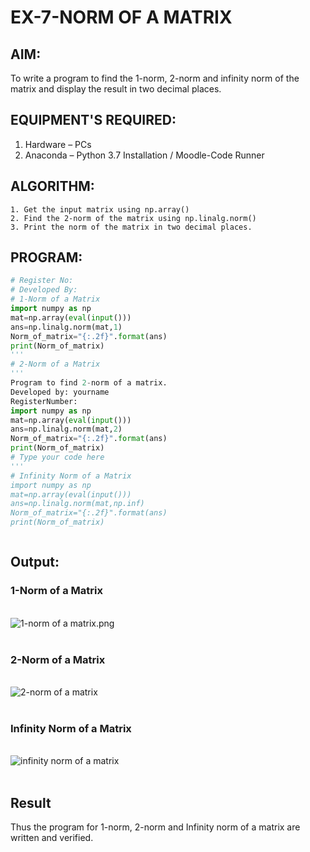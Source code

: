 # EX-7-NORM OF A MATRIX
## AIM:
To write a program to find the 1-norm, 2-norm and infinity norm of the matrix and display the result in two decimal places.
## EQUIPMENT'S REQUIRED:
1.	Hardware – PCs
2.	Anaconda – Python 3.7 Installation / Moodle-Code Runner
## ALGORITHM:
	1. Get the input matrix using np.array()   
    2. Find the 2-norm of the matrix using np.linalg.norm()
	3. Print the norm of the matrix in two decimal places.
##  PROGRAM:
```Python
# Register No:
# Developed By:
# 1-Norm of a Matrix
import numpy as np
mat=np.array(eval(input()))
ans=np.linalg.norm(mat,1)
Norm_of_matrix="{:.2f}".format(ans)
print(Norm_of_matrix)
'''
# 2-Norm of a Matrix
'''
Program to find 2-norm of a matrix.
Developed by: yourname
RegisterNumber: 
import numpy as np
mat=np.array(eval(input()))
ans=np.linalg.norm(mat,2)
Norm_of_matrix="{:.2f}".format(ans)
print(Norm_of_matrix)
# Type your code here
'''
# Infinity Norm of a Matrix
import numpy as np
mat=np.array(eval(input()))
ans=np.linalg.norm(mat,np.inf)
Norm_of_matrix="{:.2f}".format(ans)
print(Norm_of_matrix)



```
## Output:
### 1-Norm of a Matrix
<br>![1-norm of a matrix.png]()
<br>
<br>

### 2-Norm of a Matrix
<br>![2-norm of a matrix]()
<br>
<br>

### Infinity Norm of a Matrix
<br>![infinity norm of a matrix]()
<br>
<br>

## Result
Thus the program for 1-norm, 2-norm and Infinity norm of a matrix are written and verified.
